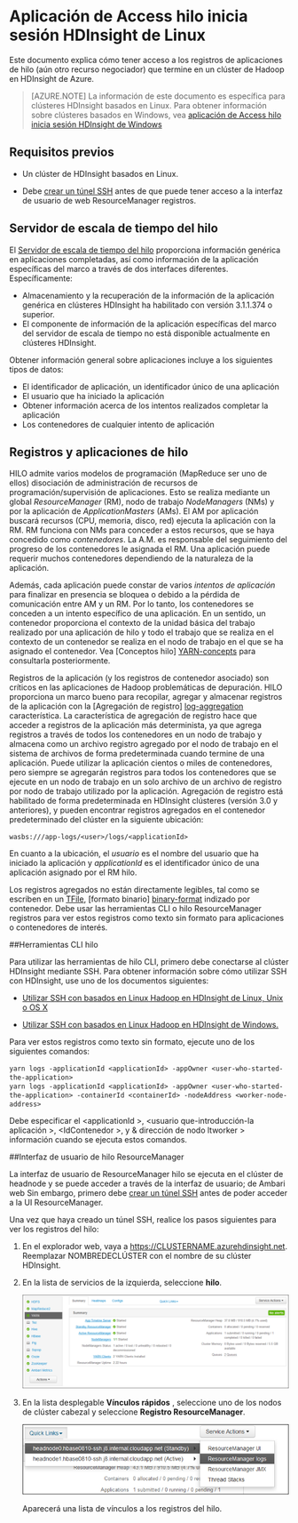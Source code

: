 <properties
    pageTitle="Aplicación de Access Hadoop hilo inicia sesión basados en Linux HDInsight | Microsoft Azure"
    description="Obtenga información sobre cómo obtener acceso a los registros de la aplicación de hilo en un clúster de basados en Linux HDInsight (Hadoop) mediante la línea de comandos y un explorador web."
    services="hdinsight"
    documentationCenter=""
    tags="azure-portal"
    authors="Blackmist" 
    manager="jhubbard"
    editor="cgronlun"/>

<tags
    ms.service="hdinsight"
    ms.workload="big-data"
    ms.tgt_pltfrm="na"
    ms.devlang="na"
    ms.topic="article"
    ms.date="10/21/2016"
    ms.author="larryfr"/>

# <a name="access-yarn-application-logs-on-linux-based-hdinsight"></a>Aplicación de Access hilo inicia sesión HDInsight de Linux 

Este documento explica cómo tener acceso a los registros de aplicaciones de hilo (aún otro recurso negociador) que termine en un clúster de Hadoop en HDInsight de Azure.

> [AZURE.NOTE] La información de este documento es específica para clústeres HDInsight basados en Linux. Para obtener información sobre clústeres basados en Windows, vea [aplicación de Access hilo inicia sesión HDInsight de Windows](hdinsight-hadoop-access-yarn-app-logs.md)

## <a name="prerequisites"></a>Requisitos previos

* Un clúster de HDInsight basados en Linux.

* Debe [crear un túnel SSH](hdinsight-linux-ambari-ssh-tunnel.md) antes de que puede tener acceso a la interfaz de usuario de web ResourceManager registros.

## <a name="YARNTimelineServer"></a>Servidor de escala de tiempo del hilo

El [Servidor de escala de tiempo del hilo](http://hadoop.apache.org/docs/r2.4.0/hadoop-yarn/hadoop-yarn-site/TimelineServer.html) proporciona información genérica en aplicaciones completadas, así como información de la aplicación específicas del marco a través de dos interfaces diferentes. Específicamente:

* Almacenamiento y la recuperación de la información de la aplicación genérica en clústeres HDInsight ha habilitado con versión 3.1.1.374 o superior.
* El componente de información de la aplicación específicas del marco del servidor de escala de tiempo no está disponible actualmente en clústeres HDInsight.

Obtener información general sobre aplicaciones incluye a los siguientes tipos de datos:

* El identificador de aplicación, un identificador único de una aplicación
* El usuario que ha iniciado la aplicación
* Obtener información acerca de los intentos realizados completar la aplicación
* Los contenedores de cualquier intento de aplicación

## <a name="YARNAppsAndLogs"></a>Registros y aplicaciones de hilo

HILO admite varios modelos de programación (MapReduce ser uno de ellos) disociación de administración de recursos de programación/supervisión de aplicaciones. Esto se realiza mediante un global *ResourceManager* (RM), nodo de trabajo *NodeManagers* (NMs) y por la aplicación de *ApplicationMasters* (AMs). El AM por aplicación buscará recursos (CPU, memoria, disco, red) ejecuta la aplicación con la RM. RM funciona con NMs para conceder a estos recursos, que se haya concedido como *contenedores*. La A.M. es responsable del seguimiento del progreso de los contenedores le asignada el RM. Una aplicación puede requerir muchos contenedores dependiendo de la naturaleza de la aplicación.

Además, cada aplicación puede constar de varios *intentos de aplicación* para finalizar en presencia se bloquea o debido a la pérdida de comunicación entre AM y un RM. Por lo tanto, los contenedores se conceden a un intento específico de una aplicación. En un sentido, un contenedor proporciona el contexto de la unidad básica del trabajo realizado por una aplicación de hilo y todo el trabajo que se realiza en el contexto de un contenedor se realiza en el nodo de trabajo en el que se ha asignado el contenedor. Vea [Conceptos hilo] [ YARN-concepts] para consultarla posteriormente.

Registros de la aplicación (y los registros de contenedor asociado) son críticos en las aplicaciones de Hadoop problemáticas de depuración. HILO proporciona un marco bueno para recopilar, agregar y almacenar registros de la aplicación con la [Agregación de registro] [ log-aggregation] característica. La característica de agregación de registro hace que acceder a registros de la aplicación más determinista, ya que agrega registros a través de todos los contenedores en un nodo de trabajo y almacena como un archivo registro agregado por el nodo de trabajo en el sistema de archivos de forma predeterminada cuando termine de una aplicación. Puede utilizar la aplicación cientos o miles de contenedores, pero siempre se agregarán registros para todos los contenedores que se ejecute en un nodo de trabajo en un solo archivo de un archivo de registro por nodo de trabajo utilizado por la aplicación. Agregación de registro está habilitado de forma predeterminada en HDInsight clústeres (versión 3.0 y anteriores), y pueden encontrar registros agregados en el contenedor predeterminado del clúster en la siguiente ubicación:

    wasbs:///app-logs/<user>/logs/<applicationId>

En cuanto a la ubicación, el *usuario* es el nombre del usuario que ha iniciado la aplicación y *applicationId* es el identificador único de una aplicación asignado por el RM hilo.

Los registros agregados no están directamente legibles, tal como se escriben en un [TFile][T-file], [formato binario] [ binary-format] indizado por contenedor. Debe usar las herramientas CLI o hilo ResourceManager registros para ver estos registros como texto sin formato para aplicaciones o contenedores de interés. 

##<a name="yarn-cli-tools"></a>Herramientas CLI hilo

Para utilizar las herramientas de hilo CLI, primero debe conectarse al clúster HDInsight mediante SSH. Para obtener información sobre cómo utilizar SSH con HDInsight, use uno de los documentos siguientes:

- [Utilizar SSH con basados en Linux Hadoop en HDInsight de Linux, Unix o OS X](hdinsight-hadoop-linux-use-ssh-unix.md)

- [Utilizar SSH con basados en Linux Hadoop en HDInsight de Windows.](hdinsight-hadoop-linux-use-ssh-windows.md)
    
Para ver estos registros como texto sin formato, ejecute uno de los siguientes comandos:

    yarn logs -applicationId <applicationId> -appOwner <user-who-started-the-application>
    yarn logs -applicationId <applicationId> -appOwner <user-who-started-the-application> -containerId <containerId> -nodeAddress <worker-node-address>
    
Debe especificar el &lt;applicationId >, &lt;usuario que-introducción-la aplicación >, &lt;IdContenedor >, y & dirección de nodo ltworker > información cuando se ejecuta estos comandos.

##<a name="yarn-resourcemanager-ui"></a>Interfaz de usuario de hilo ResourceManager

La interfaz de usuario de ResourceManager hilo se ejecuta en el clúster de headnode y se puede acceder a través de la interfaz de usuario; de Ambari web Sin embargo, primero debe [crear un túnel SSH](hdinsight-linux-ambari-ssh-tunnel.md) antes de poder acceder a la UI ResourceManager.

Una vez que haya creado un túnel SSH, realice los pasos siguientes para ver los registros del hilo:

1. En el explorador web, vaya a https://CLUSTERNAME.azurehdinsight.net. Reemplazar NOMBREDECLÚSTER con el nombre de su clúster HDInsight.

2. En la lista de servicios de la izquierda, seleccione __hilo__.

    ![Servicio de hilo seleccionado](./media/hdinsight-hadoop-access-yarn-app-logs-linux/yarnservice.png)

3. En la lista desplegable __Vínculos rápidos__ , seleccione uno de los nodos de clúster cabezal y seleccione __Registro ResourceManager__.

    ![Linnks rápida de hilo](./media/hdinsight-hadoop-access-yarn-app-logs-linux/yarnquicklinks.png)
    
    Aparecerá una lista de vínculos a los registros del hilo.

[YARN-timeline-server]:http://hadoop.apache.org/docs/r2.4.0/hadoop-yarn/hadoop-yarn-site/TimelineServer.html
[log-aggregation]:http://hortonworks.com/blog/simplifying-user-logs-management-and-access-in-yarn/
[T-file]:https://issues.apache.org/jira/secure/attachment/12396286/TFile%20Specification%2020081217.pdf
[binary-format]:https://issues.apache.org/jira/browse/HADOOP-3315
[YARN-concepts]:http://hortonworks.com/blog/apache-hadoop-yarn-concepts-and-applications/
